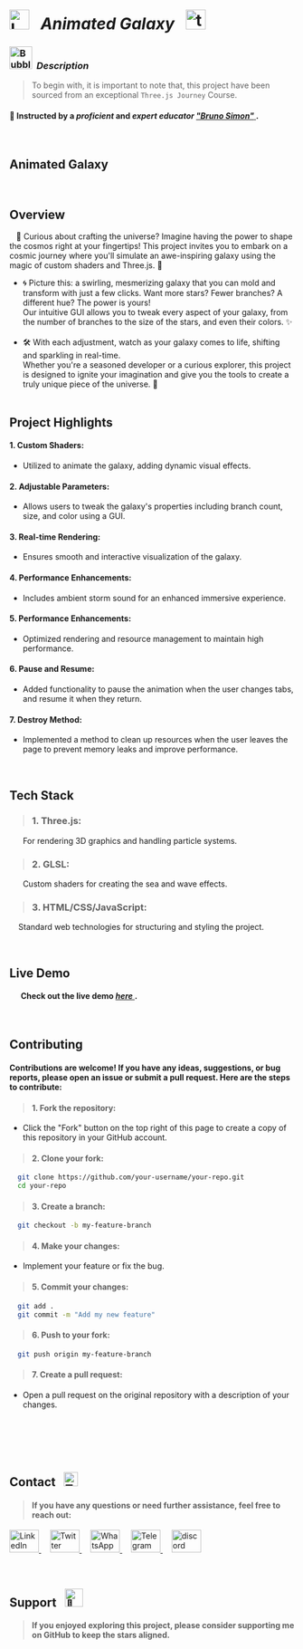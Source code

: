 # <img src="https://raw.githubusercontent.com/Tarikul-Islam-Anik/Telegram-Animated-Emojis/main/Objects/Laptop.webp" alt="Laptop" width="35" /> &nbsp; _Animated Galaxy_ &nbsp; <img src="https://skillicons.dev/icons?i=threejs" height="35" alt="threejs logo"  />  

<!----------------------------------------- Description ---------------------------------------->
### <img src="https://raw.githubusercontent.com/Tarikul-Islam-Anik/Animated-Fluent-Emojis/master/Emojis/Symbols/Bubbles.png" alt="Bubbles" width="40" height="40" />&nbsp; _Description_

> To begin with, it is important to note that, this project have been sourced from an exceptional `Three.js Journey` Course. <br/>
 
#### 👤 Instructed by a _proficient_ and _expert educator_ <a href="https://threejs-journey.com/" target="_blank"> _"Bruno Simon"_ </a>. 

 <br/>


## Animated Galaxy
<!--------- Video --------->

 
<br/> 

## Overview
&nbsp;&nbsp; 🌌 Curious about crafting the universe? Imagine having the power to shape the cosmos right at your fingertips! This project invites you to embark on a cosmic journey where you'll simulate an awe-inspiring galaxy using the magic of custom shaders and Three.js. 🌠
<br/> 
  - 🌀 Picture this: a swirling, mesmerizing galaxy that you can mold and transform with just a few clicks. Want more stars? Fewer branches? A different hue? The power is yours! <br/> Our intuitive GUI allows you to tweak every aspect of your galaxy, from the number of branches to the size of the stars, and even their colors. ✨
<br/><br/> 
 - 🛠️ With each adjustment, watch as your galaxy comes to life, shifting and sparkling in real-time. <br/> Whether you're a seasoned developer or a curious explorer, this project is designed to ignite your imagination and give you the tools to create a truly unique piece of the universe. 🚀
<br/> <br/> 

##  Project Highlights
#### 1. Custom Shaders: <br/>
   - Utilized to animate the galaxy, adding dynamic visual effects.
#### 2. Adjustable Parameters: <br/>
   - Allows users to tweak the galaxy's properties including branch count, size, and color using a GUI.
#### 3. Real-time Rendering: <br/>
   - Ensures smooth and interactive visualization of the galaxy.
#### 4. Performance Enhancements: <br/>
   - Includes ambient storm sound for an enhanced immersive experience.
#### 5. Performance Enhancements: <br/>
   - Optimized rendering and resource management to maintain high performance.
#### 6. Pause and Resume: <br/>
   - Added functionality to pause the animation when the user changes tabs, and resume it when they return.
#### 7. Destroy Method: <br/>
   - Implemented a method to clean up resources when the user leaves the page to prevent memory leaks and improve performance.

<br/>

## Tech Stack
> ### 1. Three.js:  <br/>
&nbsp;&nbsp;&nbsp;&nbsp;&nbsp; For rendering 3D graphics and handling particle systems.

> ### 2. GLSL: <br/>
&nbsp;&nbsp;&nbsp;&nbsp;&nbsp; Custom shaders for creating the sea and wave effects.

> ### 3. HTML/CSS/JavaScript: <br/>
&nbsp;&nbsp;&nbsp; Standard web technologies for structuring and styling the project.

<br/>

## Live Demo
#### &nbsp;&nbsp;&nbsp;&nbsp;&nbsp; Check out the live demo <a href="" target="_blank"> _here_ </a>.


<br/>


## Contributing
#### Contributions are welcome! If you have any ideas, suggestions, or bug reports, please open an issue or submit a pull request. Here are the steps to contribute:

> #### 1. Fork the repository:
  + Click the "Fork" button on the top right of this page to create a copy of this repository in your GitHub account.

> #### 2. Clone your fork:
```bash
  git clone https://github.com/your-username/your-repo.git
  cd your-repo
```

> #### 3. Create a branch:
```bash
  git checkout -b my-feature-branch
```

> #### 4. Make your changes:
 + Implement your feature or fix the bug.

> #### 5. Commit your changes:
```bash
  git add .
  git commit -m "Add my new feature"
```

> #### 6. Push to your fork:
```bash
  git push origin my-feature-branch
```

> #### 7. Create a pull request:
  + Open a pull request on the original repository with a description of your changes.


<br/><br/><br/><br/>


## Contact &nbsp; <img src="https://raw.githubusercontent.com/Tarikul-Islam-Anik/Animated-Fluent-Emojis/master/Emojis/Objects/Telephone%20Receiver.png" alt="Telephone Receiver" width="25" height="25" />
> #### If you have any questions or need further assistance, feel free to reach out:
<p align="left">
  <a href="https://www.linkedin.com/in/shahramshakiba/" target="_blank">
    <img src="https://raw.githubusercontent.com/maurodesouza/profile-readme-generator/master/src/assets/icons/social/linkedin/default.svg" width="52" height="40" alt="LinkedIn logo" />
  </a> &nbsp;  &nbsp;

   <a href="https://twitter.com/ShahramShakibaa" target="_blank">
    <img src="https://raw.githubusercontent.com/maurodesouza/profile-readme-generator/master/src/assets/icons/social/twitter/default.svg" width="52" height="40" alt="Twitter logo" />
  </a> &nbsp; &nbsp;
  
  <a href="https://wa.me/message/LM2IMM3ABZ7ZM1" target="_blank">
    <img src="https://raw.githubusercontent.com/maurodesouza/profile-readme-generator/master/src/assets/icons/social/whatsapp/default.svg" width="52" height="40" alt="WhatsApp logo" />
  </a> &nbsp; &nbsp;
  
  <a href="https://t.me/ShahramShakibaa" target="_blank">
    <img src="https://raw.githubusercontent.com/maurodesouza/profile-readme-generator/master/src/assets/icons/social/telegram/default.svg" width="52" height="40" alt="Telegram logo" />
  </a> &nbsp; &nbsp;

  <a href="https://discordapp.com/shahram.shakiba/1250726034458808382" target="_blank">
    <img src="https://raw.githubusercontent.com/maurodesouza/profile-readme-generator/master/src/assets/icons/social/discord/default.svg" width="52" height="40" alt="discord logo"  />
  </a>
</p>


<br/>


## Support &nbsp; <img src="https://fonts.gstatic.com/s/e/notoemoji/latest/1f48e/512.gif" alt="💎" width="32" height="32">
> #### If you enjoyed exploring this project, please consider supporting me on GitHub to keep the stars aligned.

<br/>
